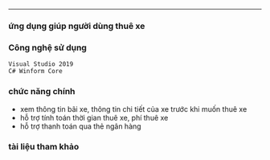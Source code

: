 ---
### ứng dụng giúp người dùng thuê xe

### Công nghệ sử dụng
    Visual Studio 2019
    C# Winform Core

### chức năng chính
- xem thông tin bãi xe, thông tin chi tiết của xe trước khi muốn thuê xe
- hỗ trợ tính toán thời gian thuê xe, phí thuê xe
- hỗ trợ thanh toán qua thẻ ngân hàng

### tài liệu tham khảo

